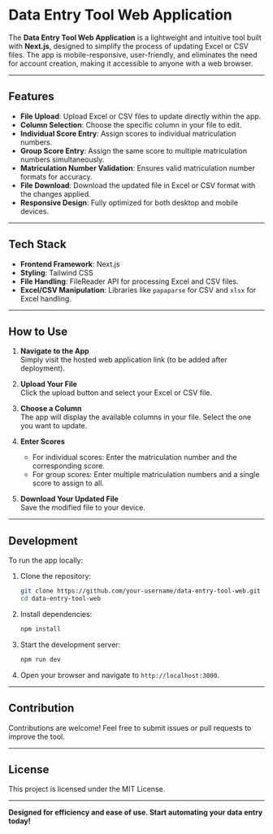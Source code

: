 # Data Entry Tool Web Application  

The **Data Entry Tool Web Application** is a lightweight and intuitive tool built with **Next.js**, designed to simplify the process of updating Excel or CSV files. The app is mobile-responsive, user-friendly, and eliminates the need for account creation, making it accessible to anyone with a web browser.

---

## Features  
- **File Upload**: Upload Excel or CSV files to update directly within the app.  
- **Column Selection**: Choose the specific column in your file to edit.  
- **Individual Score Entry**: Assign scores to individual matriculation numbers.  
- **Group Score Entry**: Assign the same score to multiple matriculation numbers simultaneously.  
- **Matriculation Number Validation**: Ensures valid matriculation number formats for accuracy.  
- **File Download**: Download the updated file in Excel or CSV format with the changes applied.  
- **Responsive Design**: Fully optimized for both desktop and mobile devices.  

---

## Tech Stack  
- **Frontend Framework**: Next.js  
- **Styling**: Tailwind CSS  
- **File Handling**: FileReader API for processing Excel and CSV files.  
- **Excel/CSV Manipulation**: Libraries like `papaparse` for CSV and `xlsx` for Excel handling.  

---

## How to Use  
1. **Navigate to the App**  
   Simply visit the hosted web application link (to be added after deployment).  

2. **Upload Your File**  
   Click the upload button and select your Excel or CSV file.  

3. **Choose a Column**  
   The app will display the available columns in your file. Select the one you want to update.  

4. **Enter Scores**  
   - For individual scores: Enter the matriculation number and the corresponding score.  
   - For group scores: Enter multiple matriculation numbers and a single score to assign to all.  

5. **Download Your Updated File**  
   Save the modified file to your device.  

---

## Development  
To run the app locally:  
1. Clone the repository:  
   ```bash  
   git clone https://github.com/your-username/data-entry-tool-web.git  
   cd data-entry-tool-web  
   ```  
2. Install dependencies:  
   ```bash  
   npm install  
   ```  
3. Start the development server:  
   ```bash  
   npm run dev  
   ```  
4. Open your browser and navigate to `http://localhost:3000`.  

---

## Contribution  
Contributions are welcome! Feel free to submit issues or pull requests to improve the tool.  

---

## License  
This project is licensed under the MIT License.  

---  

**Designed for efficiency and ease of use. Start automating your data entry today!**  
